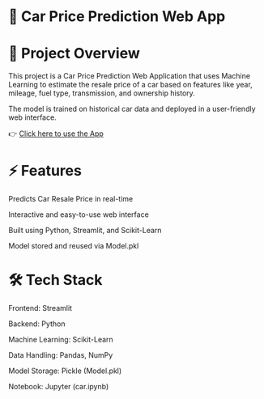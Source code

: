 # 🚗 Car Price Prediction Web App
# 📌 Project Overview

This project is a Car Price Prediction Web Application that uses Machine Learning to estimate the resale price of a car based on features like year, mileage, fuel type, transmission, and ownership history.

The model is trained on historical car data and deployed in a user-friendly web interface.

👉 [Click here to use the App](https://car--price-prediction.streamlit.app/)  

# ⚡ Features

Predicts Car Resale Price in real-time

Interactive and easy-to-use web interface

Built using Python, Streamlit, and Scikit-Learn

Model stored and reused via Model.pkl

# 🛠️ Tech Stack

Frontend: Streamlit

Backend: Python

Machine Learning: Scikit-Learn

Data Handling: Pandas, NumPy

Model Storage: Pickle (Model.pkl)

Notebook: Jupyter (car.ipynb)
